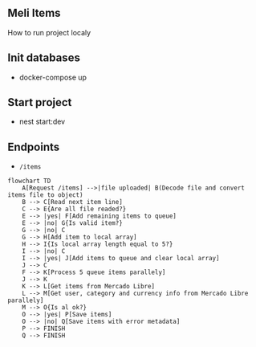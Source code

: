 ## Meli Items

How to run project localy

## Init databases
-  docker-compose up

## Start project
- nest start:dev

## Endpoints

- `/items`

```mermaid
flowchart TD
    A[Request /items] -->|file uploaded| B(Decode file and convert items file to object)
    B --> C[Read next item line]
    C --> E{Are all file readed?}
    E --> |yes| F[Add remaining items to queue]
    E --> |no| G{Is valid item?}
    G --> |no| C
    G --> H[Add item to local array]
    H --> I{Is local array length equal to 5?}
    I --> |no| C
    I --> |yes| J[Add items to queue and clear local array]
    J --> C
    F --> K[Process 5 queue items parallely]
    J --> K
    K --> L[Get items from Mercado Libre]
    L --> M[Get user, category and currency info from Mercado Libre parallely]
    M --> O{Is al ok?}
    O --> |yes| P[Save items]
    O --> |no| Q[Save items with error metadata]
    P --> FINISH
    Q --> FINISH
```
